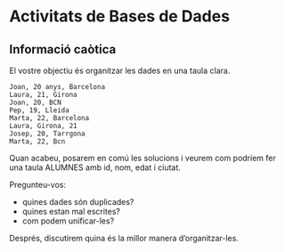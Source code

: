 # Activitats de Bases de Dades

## Informació caòtica

El vostre objectiu és organitzar les dades en una taula clara.

```
Joan, 20 anys, Barcelona
Laura, 21, Girona
Joan, 20, BCN
Pep, 19, Lleida
Marta, 22, Barcelona
Laura, Girona, 21
Josep, 20, Tarrgona
Marta, 22, Bcn
```

Quan acabeu, posarem en comú les solucions i veurem com podríem fer una taula ALUMNES amb id, nom, edat i ciutat.

Pregunteu-vos:
 * quines dades són duplicades?
 * quines estan mal escrites?
 * com podem unificar-les?


Després, discutirem quina és la millor manera d’organitzar-les.
